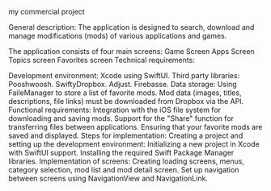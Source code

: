 my commercial project


General description: The application is designed to search, download and manage modifications (mods) of various applications and games. 

  The application consists of four main screens:
  Game Screen Apps Screen Topics screen Favorites screen
  Technical requirements: 

  Development environment: Xcode using SwiftUI. Third party libraries: Pooshwoosh. SwiftyDropbox. Adjust. Firebasse.
Data storage:
  Using FaileManager to store a list of favorite mods. Mod data (images, titles, descriptions, file links) must be downloaded from Dropbox via the API. 
Functional requirements: 
  Integration with the iOS file system for downloading and saving mods. 
  Support for the "Share" function for transferring files between applications.
  Ensuring that your favorite mods are saved and displayed.
Steps for implementation: Creating a project and setting up the development environment:
  Initializing a new project in Xcode with SwiftUI support. Installing the required Swift Package Manager libraries. Implementation of screens:
  Creating loading screens, menus, category selection, mod list and mod detail screen. Set up navigation between screens using NavigationView and NavigationLink.
